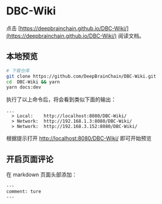 # DBC-Wiki

点击 [https://deepbrainchain.github.io/DBC-Wiki/](https://deepbrainchain.github.io/DBC-Wiki/) 阅读文档。

## 本地预览

```sh
# 下载仓库
git clone https://github.com/DeepBrainChain/DBC-Wiki.git
cd  DBC-Wiki && yarn
yarn docs:dev
```

执行了以上命令后，将会看到类似下面的输出：

```console
...
  > Local:    http://localhost:8080/DBC-Wiki/
  > Network:  http://192.168.1.3:8080/DBC-Wiki/
  > Network:  http://192.168.3.152:8080/DBC-Wiki/
```

根据提示打开 [http://localhost:8080/DBC-Wiki/](http://localhost:8080/DBC-Wiki/) 即可开始预览

## 开启页面评论

在 markdown 页面头部添加：

```sh
---
comment: ture
---
```
